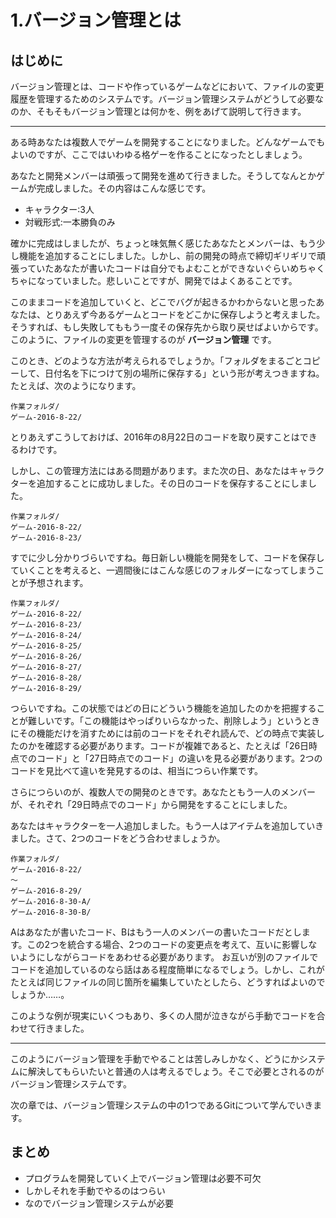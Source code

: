 # 1.バージョン管理とは

## はじめに

バージョン管理とは、コードや作っているゲームなどにおいて、ファイルの変更履歴を管理するためのシステムです。バージョン管理システムがどうして必要なのか、そもそもバージョン管理とは何かを、例をあげて説明して行きます。

---

ある時あなたは複数人でゲームを開発することになりました。どんなゲームでもよいのですが、ここではいわゆる格ゲーを作ることになったとしましょう。

あなたと開発メンバーは頑張って開発を進めて行きました。そうしてなんとかゲームが完成しました。その内容はこんな感じです。

* キャラクター:3人
* 対戦形式:一本勝負のみ

確かに完成はしましたが、ちょっと味気無く感じたあなたとメンバーは、もう少し機能を追加することにしました。しかし、前の開発の時点で締切ギリギリで頑張っていたあなたが書いたコードは自分でもよむことができないぐらいめちゃくちゃになっていました。悲しいことですが、開発ではよくあることです。

このままコードを追加していくと、どこでバグが起きるかわからないと思ったあなたは、とりあえず今あるゲームとコードをどこかに保存しようと考えました。そうすれば、もし失敗してももう一度その保存先から取り戻せばよいからです。このように、ファイルの変更を管理するのが **バージョン管理** です。

このとき、どのような方法が考えられるでしょうか。「フォルダをまるごとコピーして、日付名を下につけて別の場所に保存する」という形が考えつきますね。たとえば、次のようになります。

```
作業フォルダ/
ゲーム-2016-8-22/
```

とりあえずこうしておけば、2016年の8月22日のコードを取り戻すことはできるわけです。

しかし、この管理方法にはある問題があります。また次の日、あなたはキャラクターを追加することに成功しました。その日のコードを保存することにしました。

```
作業フォルダ/
ゲーム-2016-8-22/
ゲーム-2016-8-23/
```

すでに少し分かりづらいですね。毎日新しい機能を開発をして、コードを保存していくことを考えると、一週間後にはこんな感じのフォルダーになってしまうことが予想されます。

```
作業フォルダ/
ゲーム-2016-8-22/
ゲーム-2016-8-23/
ゲーム-2016-8-24/
ゲーム-2016-8-25/
ゲーム-2016-8-26/
ゲーム-2016-8-27/
ゲーム-2016-8-28/
ゲーム-2016-8-29/
```

つらいですね。この状態ではどの日にどういう機能を追加したのかを把握することが難しいです。「この機能はやっぱりいらなかった、削除しよう」というときにその機能だけを消すためには前のコードをそれぞれ読んで、どの時点で実装したのかを確認する必要があります。コードが複雑であると、たとえば「26日時点でのコード」と「27日時点でのコード」の違いを見る必要があります。2つのコードを見比べて違いを発見するのは、相当につらい作業です。

さらにつらいのが、複数人での開発のときです。あなたともう一人のメンバーが、それぞれ「29日時点でのコード」から開発をすることにしました。

あなたはキャラクターを一人追加しました。もう一人はアイテムを追加していきました。さて、2つのコードをどう合わせましょうか。

```
作業フォルダ/
ゲーム-2016-8-22/
～
ゲーム-2016-8-29/
ゲーム-2016-8-30-A/
ゲーム-2016-8-30-B/
```

Aはあなたが書いたコード、Bはもう一人のメンバーの書いたコードだとします。この2つを統合する場合、2つのコードの変更点を考えて、互いに影響しないようにしながらコードをあわせる必要があります。
お互いが別のファイルでコードを追加しているのなら話はある程度簡単になるでしょう。しかし、これがたとえば同じファイルの同じ箇所を編集していたとしたら、どうすればよいのでしょうか……。

このような例が現実にいくつもあり、多くの人間が泣きながら手動でコードを合わせて行きました。

---

このようにバージョン管理を手動でやることは苦しみしかなく、どうにかシステムに解決してもらいたいと普通の人は考えるでしょう。そこで必要とされるのがバージョン管理システムです。

次の章では、バージョン管理システムの中の1つであるGitについて学んでいきます。

## まとめ

* プログラムを開発していく上でバージョン管理は必要不可欠
* しかしそれを手動でやるのはつらい
* なのでバージョン管理システムが必要
